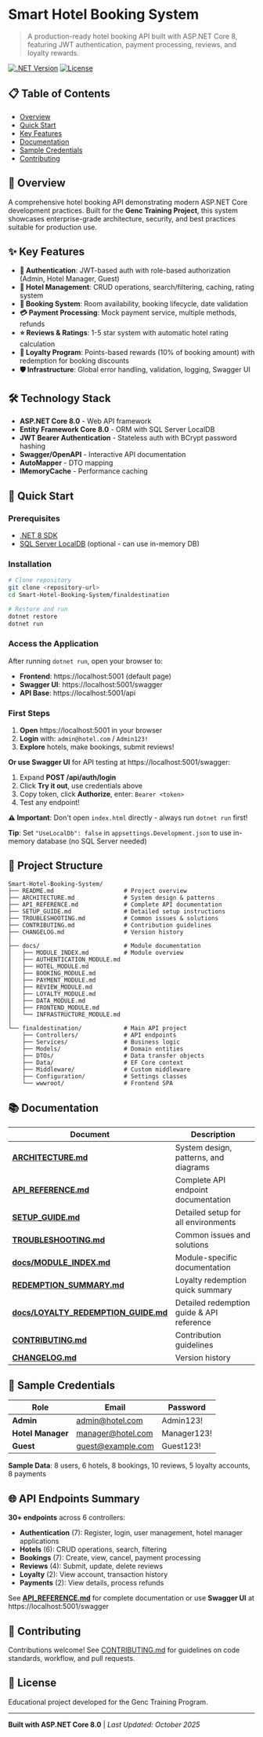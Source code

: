 # Smart Hotel Booking System

> A production-ready hotel booking API built with ASP.NET Core 8, featuring JWT authentication, payment processing, reviews, and loyalty rewards.

[![.NET Version](https://img.shields.io/badge/.NET-8.0-512BD4)](https://dotnet.microsoft.com/)
[![License](https://img.shields.io/badge/license-Educational-blue)](LICENSE)

## 📋 Table of Contents

- [Overview](#overview)
- [Quick Start](#quick-start)
- [Key Features](#key-features)
- [Documentation](#documentation)
- [Sample Credentials](#sample-credentials)
- [Contributing](#contributing)

## 🎯 Overview

A comprehensive hotel booking API demonstrating modern ASP.NET Core development practices. Built for the **Genc Training Project**, this system showcases enterprise-grade architecture, security, and best practices suitable for production use.

## ✨ Key Features

- **🔐 Authentication**: JWT-based auth with role-based authorization (Admin, Hotel Manager, Guest)
- **🏨 Hotel Management**: CRUD operations, search/filtering, caching, rating system
- **📅 Booking System**: Room availability, booking lifecycle, date validation
- **💳 Payment Processing**: Mock payment service, multiple methods, refunds
- **⭐ Reviews & Ratings**: 1-5 star system with automatic hotel rating calculation
- **🎁 Loyalty Program**: Points-based rewards (10% of booking amount) with redemption for booking discounts
- **🛡️ Infrastructure**: Global error handling, validation, logging, Swagger UI

## 🛠️ Technology Stack

- **ASP.NET Core 8.0** - Web API framework
- **Entity Framework Core 8.0** - ORM with SQL Server LocalDB
- **JWT Bearer Authentication** - Stateless auth with BCrypt password hashing
- **Swagger/OpenAPI** - Interactive API documentation
- **AutoMapper** - DTO mapping
- **IMemoryCache** - Performance caching

## 🚀 Quick Start

### Prerequisites

- [.NET 8 SDK](https://dotnet.microsoft.com/download/dotnet/8.0)
- [SQL Server LocalDB](https://docs.microsoft.com/en-us/sql/database-engine/configure-windows/sql-server-express-localdb) (optional - can use in-memory DB)

### Installation

```bash
# Clone repository
git clone <repository-url>
cd Smart-Hotel-Booking-System/finaldestination

# Restore and run
dotnet restore
dotnet run
```

### Access the Application

After running `dotnet run`, open your browser to:

- **Frontend**: https://localhost:5001 (default page)
- **Swagger UI**: https://localhost:5001/swagger
- **API Base**: https://localhost:5001/api

### First Steps

1. **Open** https://localhost:5001 in your browser
2. **Login** with: `admin@hotel.com` / `Admin123!`
3. **Explore** hotels, make bookings, submit reviews!

**Or use Swagger UI** for API testing at https://localhost:5001/swagger:

1. Expand **POST /api/auth/login**
2. Click **Try it out**, use credentials above
3. Copy token, click **Authorize**, enter: `Bearer <token>`
4. Test any endpoint!

**⚠️ Important**: Don't open `index.html` directly - always run `dotnet run` first!

**Tip**: Set `"UseLocalDb": false` in `appsettings.Development.json` to use in-memory database (no SQL Server needed)

## 📁 Project Structure

```
Smart-Hotel-Booking-System/
├── README.md                    # Project overview
├── ARCHITECTURE.md              # System design & patterns
├── API_REFERENCE.md             # Complete API documentation
├── SETUP_GUIDE.md               # Detailed setup instructions
├── TROUBLESHOOTING.md           # Common issues & solutions
├── CONTRIBUTING.md              # Contribution guidelines
├── CHANGELOG.md                 # Version history
│
├── docs/                        # Module documentation
│   ├── MODULE_INDEX.md          # Module overview
│   ├── AUTHENTICATION_MODULE.md
│   ├── HOTEL_MODULE.md
│   ├── BOOKING_MODULE.md
│   ├── PAYMENT_MODULE.md
│   ├── REVIEW_MODULE.md
│   ├── LOYALTY_MODULE.md
│   ├── DATA_MODULE.md
│   ├── FRONTEND_MODULE.md
│   └── INFRASTRUCTURE_MODULE.md
│
└── finaldestination/            # Main API project
    ├── Controllers/             # API endpoints
    ├── Services/                # Business logic
    ├── Models/                  # Domain entities
    ├── DTOs/                    # Data transfer objects
    ├── Data/                    # EF Core context
    ├── Middleware/              # Custom middleware
    ├── Configuration/           # Settings classes
    └── wwwroot/                 # Frontend SPA
```

## 📚 Documentation

| Document                                                                 | Description                               |
| ------------------------------------------------------------------------ | ----------------------------------------- |
| **[ARCHITECTURE.md](ARCHITECTURE.md)**                                   | System design, patterns, and diagrams     |
| **[API_REFERENCE.md](API_REFERENCE.md)**                                 | Complete API endpoint documentation       |
| **[SETUP_GUIDE.md](SETUP_GUIDE.md)**                                     | Detailed setup for all environments       |
| **[TROUBLESHOOTING.md](TROUBLESHOOTING.md)**                             | Common issues and solutions               |
| **[docs/MODULE_INDEX.md](docs/MODULE_INDEX.md)**                         | Module-specific documentation             |
| **[REDEMPTION_SUMMARY.md](REDEMPTION_SUMMARY.md)**                       | Loyalty redemption quick summary          |
| **[docs/LOYALTY_REDEMPTION_GUIDE.md](docs/LOYALTY_REDEMPTION_GUIDE.md)** | Detailed redemption guide & API reference |
| **[CONTRIBUTING.md](CONTRIBUTING.md)**                                   | Contribution guidelines                   |
| **[CHANGELOG.md](CHANGELOG.md)**                                         | Version history                           |

## 🔑 Sample Credentials

| Role              | Email             | Password    |
| ----------------- | ----------------- | ----------- |
| **Admin**         | admin@hotel.com   | Admin123!   |
| **Hotel Manager** | manager@hotel.com | Manager123! |
| **Guest**         | guest@example.com | Guest123!   |

**Sample Data**: 8 users, 6 hotels, 8 bookings, 10 reviews, 5 loyalty accounts, 8 payments

## 🌐 API Endpoints Summary

**30+ endpoints** across 6 controllers:

- **Authentication** (7): Register, login, user management, hotel manager applications
- **Hotels** (6): CRUD operations, search, filtering
- **Bookings** (7): Create, view, cancel, payment processing
- **Reviews** (4): Submit, update, delete reviews
- **Loyalty** (2): View account, transaction history
- **Payments** (2): View details, process refunds

See **[API_REFERENCE.md](API_REFERENCE.md)** for complete documentation or use **Swagger UI** at https://localhost:5001/swagger

## 🤝 Contributing

Contributions welcome! See [CONTRIBUTING.md](CONTRIBUTING.md) for guidelines on code standards, workflow, and pull requests.

## 📄 License

Educational project developed for the Genc Training Program.

---

**Built with ASP.NET Core 8.0** | _Last Updated: October 2025_
